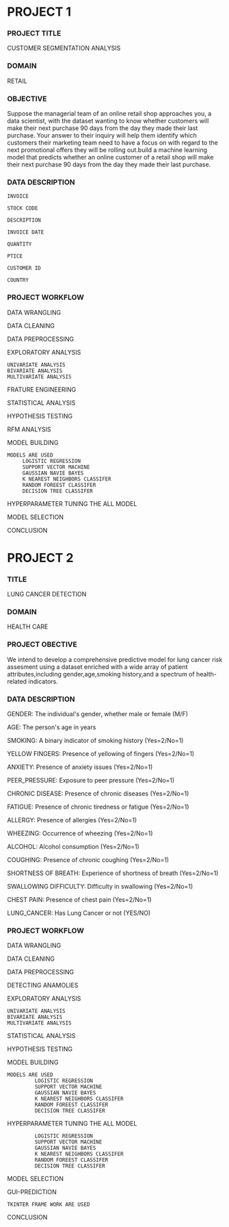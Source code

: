 
# PROJECT 1
### PROJECT TITLE
CUSTOMER SEGMENTATION ANALYSIS



### DOMAIN
RETAIL
### OBJECTIVE
 Suppose the managerial team of an online retail shop approaches you, a data scientist, with the dataset wanting to know whether customers will make their next purchase 90 days from the day they made their last purchase. Your answer to their inquiry will help them identify which customers their marketing team need to have a focus on with regard to the next promotional offers they will be rolling out.build a machine learning model that predicts whether an online customer of a retail shop will make their next purchase 90 days from the day they made their last purchase.
### DATA DESCRIPTION
    INVOICE

    STOCK CODE

    DESCRIPTION

    INVOICE DATE

    QUANTITY

    PTICE

    CUSTOMER ID

    COUNTRY 

### PROJECT WORKFLOW
DATA WRANGLING

DATA CLEANING

DATA PREPROCESSING

EXPLORATORY ANALYSIS

    UNIVARIATE ANALYSIS
    BIVARIATE ANALYSIS
    MULTIVARIATE ANALYSIS 

FRATURE ENGINEERING

STATISTICAL ANALYSIS

HYPOTHESIS TESTING

RFM ANALYSIS

MODEL BUILDING

    MODELS ARE USED
         LOGISTIC REGRESSION
         SUPPORT VECTOR MACHINE
         GAUSSIAN NAVIE BAYES
         K NEAREST NEIGHBORS CLASSIFER
         RANDOM FOREEST CLASSIFER
         DECISION TREE CLASSIFER
HYPERPARAMETER TUNING THE ALL MODEL


MODEL SELECTION

CONCLUSION
# PROJECT 2 


### TITLE
LUNG CANCER DETECTION
### DOMAIN
HEALTH CARE

### PROJECT OBECTIVE
We intend to develop a comprehensive predictive model for lung cancer risk assesment using a dataset enriched with a wide array of patient attributes,including gender,age,smoking history,and a spectrum of health-related indicators.

### DATA DESCRIPTION
GENDER: The individual's gender, whether male or female (M/F)

AGE: The person's age in years

SMOKING: A binary indicator of smoking history (Yes=2/No=1)

YELLOW FINGERS: Presence of yellowing of fingers (Yes=2/No=1)

ANXIETY: Presence of anxiety issues (Yes=2/No=1)

PEER_PRESSURE: Exposure to peer pressure (Yes=2/No=1)

CHRONIC DISEASE: Presence of chronic diseases (Yes=2/No=1)

FATIGUE: Presence of chronic tiredness or fatigue (Yes=2/No=1)

ALLERGY: Presence of allergies (Yes=2/No=1)

WHEEZING: Occurrence of wheezing (Yes=2/No=1)

ALCOHOL: Alcohol consumption (Yes=2/No=1)

COUGHING: Presence of chronic coughing (Yes=2/No=1)

SHORTNESS OF BREATH: Experience of shortness of breath (Yes=2/No=1)

SWALLOWING DIFFICULTY: Difficulty in swallowing (Yes=2/No=1)

CHEST PAIN: Presence of chest pain (Yes=2/No=1)

LUNG_CANCER: Has Lung Cancer or not (YES/NO)
### PROJECT WORKFLOW

DATA WRANGLING

DATA CLEANING

DATA PREPROCESSING

DETECTING ANAMOLIES

EXPLORATORY ANALYSIS

    UNIVARIATE ANALYSIS
    BIVARIATE ANALYSIS
    MULTIVARIATE ANALYSIS 
STATISTICAL ANALYSIS

HYPOTHESIS TESTING


MODEL BUILDING

    MODELS ARE USED
             LOGISTIC REGRESSION
             SUPPORT VECTOR MACHINE
             GAUSSIAN NAVIE BAYES
             K NEAREST NEIGHBORS CLASSIFER
             RANDOM FOREEST CLASSIFER
             DECISION TREE CLASSIFER

HYPERPARAMETER TUNING THE ALL MODEL

             LOGISTIC REGRESSION
             SUPPORT VECTOR MACHINE
             GAUSSIAN NAVIE BAYES
             K NEAREST NEIGHBORS CLASSIFER
             RANDOM FOREEST CLASSIFER
             DECISION TREE CLASSIFER

MODEL SELECTION

GUI-PREDICTION

    TKINTER FRAME WORK ARE USED


CONCLUSION 
    

   
